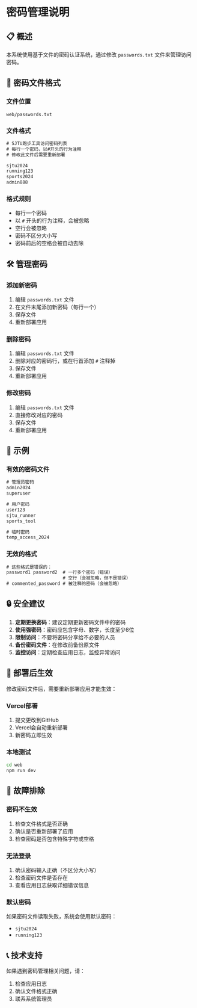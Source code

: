 # 密码管理说明

## 📋 概述

本系统使用基于文件的密码认证系统，通过修改 `passwords.txt` 文件来管理访问密码。

## 🔐 密码文件格式

### 文件位置
```
web/passwords.txt
```

### 文件格式
```txt
# SJTU跑步工具访问密码列表
# 每行一个密码，以#开头的行为注释
# 修改此文件后需要重新部署

sjtu2024
running123
sports2024
admin888
```

### 格式规则
- 每行一个密码
- 以 `#` 开头的行为注释，会被忽略
- 空行会被忽略
- 密码不区分大小写
- 密码前后的空格会被自动去除

## 🛠️ 管理密码

### 添加新密码
1. 编辑 `passwords.txt` 文件
2. 在文件末尾添加新密码（每行一个）
3. 保存文件
4. 重新部署应用

### 删除密码
1. 编辑 `passwords.txt` 文件
2. 删除对应的密码行，或在行首添加 `#` 注释掉
3. 保存文件
4. 重新部署应用

### 修改密码
1. 编辑 `passwords.txt` 文件
2. 直接修改对应的密码
3. 保存文件
4. 重新部署应用

## 📝 示例

### 有效的密码文件
```txt
# 管理员密码
admin2024
superuser

# 用户密码
user123
sjtu_runner
sports_tool

# 临时密码
temp_access_2024
```

### 无效的格式
```txt
# 这些格式是错误的：
password1 password2  # 一行多个密码（错误）
                     # 空行（会被忽略，但不是错误）
# commented_password # 被注释的密码（会被忽略）
```

## 🔒 安全建议

1. **定期更换密码**：建议定期更新密码文件中的密码
2. **使用强密码**：密码应包含字母、数字，长度至少8位
3. **限制访问**：不要将密码分享给不必要的人员
4. **备份密码文件**：在修改前备份原文件
5. **监控访问**：定期检查应用日志，监控异常访问

## 🚀 部署后生效

修改密码文件后，需要重新部署应用才能生效：

### Vercel部署
1. 提交更改到GitHub
2. Vercel会自动重新部署
3. 新密码立即生效

### 本地测试
```bash
cd web
npm run dev
```

## 🔧 故障排除

### 密码不生效
1. 检查文件格式是否正确
2. 确认是否重新部署了应用
3. 检查密码是否包含特殊字符或空格

### 无法登录
1. 确认密码输入正确（不区分大小写）
2. 检查密码文件是否存在
3. 查看应用日志获取详细错误信息

### 默认密码
如果密码文件读取失败，系统会使用默认密码：
- `sjtu2024`
- `running123`

## 📞 技术支持

如果遇到密码管理相关问题，请：
1. 检查应用日志
2. 确认文件格式正确
3. 联系系统管理员
